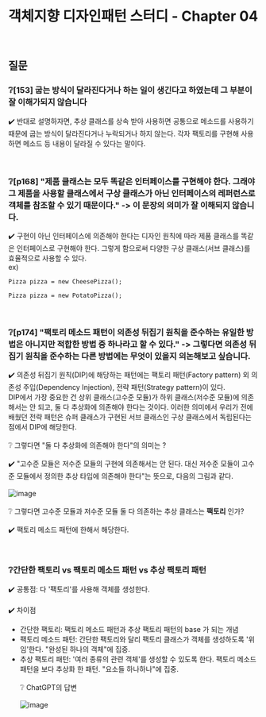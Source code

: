 # 객체지향 디자인패턴 스터디 - Chapter 04

<br/>

## 질문
### ❔[153] 굽는 방식이 달라진다거나 하는 일이 생긴다고 하였는데 그 부분이 잘 이해가되지 않습니다
✔️ 반대로 설명하자면, 추상 클래스를 상속 받아 사용하면 공통으로 메소드를 사용하기 때문에 굽는 방식이 달라진다거나 누락되거나 하지 않는다. 
각자 팩토리를 구현해 사용하면 메소드 등 내용이 달라질 수 있다는 말이다.

<br/>

### ❔[p168] "제품 클래스는 모두 똑같은 인터페이스를 구현해야 한다. 그래야 그 제품을 사용할 클래스에서 구상 클래스가 아닌 인터페이스의 레퍼런스로 객체를 참조할 수 있기 때문이다." -> 이 문장의 의미가 잘 이해되지 않습니다.
✔️ 구현이 아닌 인터페이스에 의존해야 한다는 디자인 원칙에 따라 제품 클래스를 똑같은 인터페이스로 구현해야 한다. 그렇게 함으로써 다양한 구상 클래스(서브 클래스)를 효율적으로 사용할 수 있다.
<br/>
ex)
```
Pizza pizza = new CheesePizza();
```
```
Pizza pizza = new PotatoPizza();
```

<br/>

### ❔[p174] "팩토리 메소드 패턴이 의존성 뒤집기 원칙을 준수하는 유일한 방법은 아니지만 적합한 방법 중 하나라고 할 수 있다." -> 그렇다면 의존성 뒤집기 원칙을 준수하는 다른 방법에는 무엇이 있을지 의논해보고 싶습니다.
✔️ 의존성 뒤집기 원칙(DIP)에 해당하는 패턴에는 팩토리 패턴(Factory pattern) 외 의존성 주입(Dependency Injection), 전략 패턴(Strategy pattern)이 있다.
<br/>
DIP에서 가장 중요한 건 상위 클래스(고수준 모듈)가 하위 클래스(저수준 모듈)에 의존해서는 안 되고, 둘 다 추상화에 의존해야 한다는 것이다. 이러한 의미에서 우리가 전에 배웠던 전략 패턴은 슈퍼 클래스가 구현된 서브 클래스인 구상 클래스에서 독립된다는 점에서 DIP에 해당한다.
<br/><br/>
❔ 그렇다면 "둘 다 추상화에 의존해야 한다"의 의미는 ?
<br/><br/>
✔️ "고수준 모듈은 저수준 모듈의 구현에 의존해서는 안 된다. 대신 저수준 모듈이 고수준 모듈에서 정의한 추상 타입에 의존해야 한다"는 뜻으로, 다음의 그림과 같다.
<br/><br/>
![image](https://user-images.githubusercontent.com/48647199/236744530-44fa2fa4-ea46-4085-8029-52ba5e02d4c5.png)
<br/><br/>
❔ 그렇다면 고수준 모듈과 저수준 모듈 둘 다 의존하는 추상 클래스는 **팩토리** 인가?
<br/><br/>
✔️ 팩토리 메소드 패턴에 한해서 해당한다.

<br/>

### ❔간단한 팩토리 vs 팩토리 메소드 패턴 vs 추상 팩토리 패턴
✔️ 공통점: 다 '팩토리'를 사용해 객체를 생성한다.
<br/><br/>
✔️ 차이점
  - 간단한 팩토리: 팩토리 메소드 패턴과 추상 팩토리 패턴의 base 가 되는 개념
  - 팩토리 메소드 패턴: 간단한 팩토리와 달리 팩토리 클래스가 객체를 생성하도록 '위임'한다. "완성된 하나의 객체"에 집중.
  - 추상 팩토리 패턴: '여러 종류의 관련 객체'를 생성할 수 있도록 한다. 팩토리 메소드 패턴을 보다 추상화 한 패턴. "요소들 하나하나"에 집중.
<br/><br/>
❔ ChatGPT의 답변
<br/><br/>
![image](https://user-images.githubusercontent.com/48647199/236747783-b6d6ce62-678e-4b5b-b76c-34b0fb5fc327.png)


<br/>
